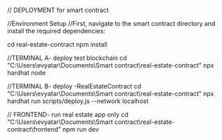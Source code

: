 // DEPLOYMENT  for  smart contract

//Environment Setup
//First, navigate to the smart contract directory and install the required dependencies:

cd real-estate-contract
npm install



//TERMINAL A- deploy test blockchain
cd "C:\Users\evyatar\Documents\Smart contract\real-estate-contract"
npx hardhat node


//TERMINAL B-  deploy -RealEstateContract
cd "C:\Users\evyatar\Documents\Smart contract\real-estate-contract"
npx hardhat run scripts/deploy.js --network localhost

// FRONTEND-   run real estate app only
cd "C:\Users\evyatar\Documents\Smart contract\real-estate-contract\frontend"
npm run dev